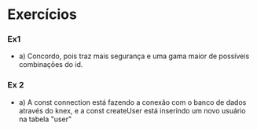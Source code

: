 # Exercícios

### Ex1
- a) Concordo, pois traz mais segurança e uma gama maior de possíveis combinações do id.

### Ex 2
- a) A const connection está fazendo a conexão com o banco de dados através do knex, e a const createUser está inserindo um novo usuário na tabela "user" 